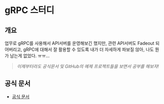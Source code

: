 # gRPC 스터디



## 개요

업무로 gRPC를 사용해서 API서버를 운영해보긴 했지만, 관련 API서버도 Fadeout 되어버리고, gRPC에 대해서 잘 활용할 수 있도록 내가 더 자세하게 파보질 않아, 나도 뭔가 남는게 없었다. ㅠㅠ...

>  *이제부터라도 공식문서 및 GitHub의 예제 프로젝트들을 보면서 공부를 해보자!*



## 공식 문서

* [공식 문서](documentation)






